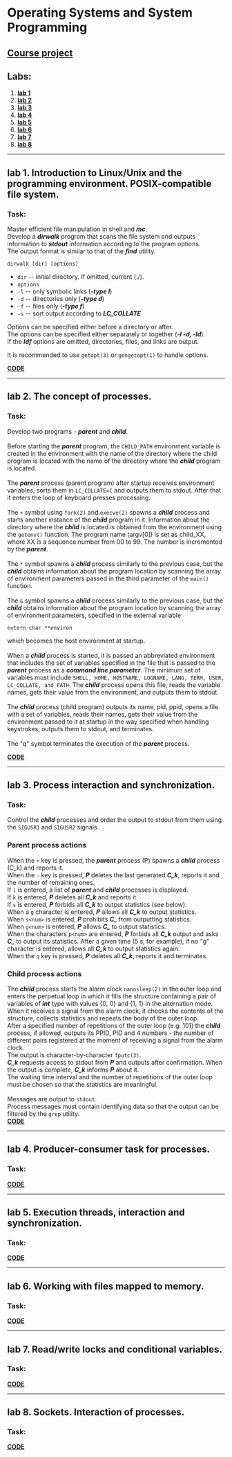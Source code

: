 # Operating Systems and System Programming

## **[Course project](https://github.com/gabrpavel/BSUIR/tree/main/term4/ОСиСП/course%20work)**

## Labs:
1. **[lab 1](https://github.com/gabrpavel/BSUIR/tree/main/term4/ОСиСП/labs/lab1)**
2. **[lab 2](https://github.com/gabrpavel/BSUIR/tree/main/term4/ОСиСП/labs/lab2)**
3. **[lab 3](https://github.com/gabrpavel/BSUIR/tree/main/term4/ОСиСП/labs/lab3)**
4. **[lab 4](https://github.com/gabrpavel/BSUIR/tree/main/term4/ОСиСП/labs/lab4)**
5. **[lab 5](https://github.com/gabrpavel/BSUIR/tree/main/term4/ОСиСП/labs/lab5)**
6. **[lab 6](https://github.com/gabrpavel/BSUIR/tree/main/term4/ОСиСП/labs/lab6)**
7. **[lab 7](https://github.com/gabrpavel/BSUIR/tree/main/term4/ОСиСП/labs/lab7)**
8. **[lab 8](https://github.com/gabrpavel/BSUIR/tree/main/term4/ОСиСП/labs/lab8)**

---

## lab 1. Introduction to Linux/Unix and the programming environment. POSIX-compatible file system.
### Task: 
Master efficient file manipulation in shell and ***mc***.<br>
Develop a ***dirwalk*** program that scans the file system and outputs information to ***stdout*** information according to the program options.<br>
The output format is similar to that of the ***find*** utility.<br>
```
dirwalk [dir] [options]
```
- `dir` -- initial directory. If omitted, current (./).<br>
- `options`<br>
- `-l` -- only symbolic links (***-type l***)<br>
- `-d` -- directories only (***-type d***)<br>
- `-f` -- files only (***-type f***)<br>
- `-s` -- sort output according to ***LC_COLLATE***<br>

Options can be specified either before a directory or after.<br>
The options can be specified either separately or together (***-l -d, -ld***).<br>
If the ***ldf*** options are omitted, directories, files, and links are output.<br>

It is recommended to use `getopt(3)` or `gengetopt(1)` to handle options.<br>

**[CODE](https://github.com/gabrpavel/BSUIR/tree/main/term4/ОСиСП/labs/lab1)**

---

## lab 2. The concept of processes.
### Task:
Develop two programs - ***parent*** and ***child***.<br><br>
Before starting the ***parent*** program, the `CHILD_PATH` environment variable is created in the environment with the name of the directory where the child program is located with the name of the directory where the ***child*** program is located.<br><br>
The ***parent*** process (parent program) after startup receives environment variables, sorts them in `LC_COLLATE=C` and outputs them to stdout. After that it enters the loop of keyboard presses processing.<br><br>
The `+` symbol using `fork(2)` and `execve(2)` spawns a ***child*** process and starts another instance of the ***child*** program in it. Information about the directory where the ***child*** is located is obtained from the environment using the `getenv()` function. The program name (argv[0]) is set as child_XX, where XX is a sequence number from 00 to 99. The number is incremented by the ***parent***.<br><br>
The `*` symbol spawns a ***child*** process similarly to the previous case, but the ***child*** obtains information about the program location by scanning the array of environment parameters passed in the third parameter of the `main()` function.<br><br>
The `&` symbol spawns a ***child*** process similarly to the previous case, but the ***child*** obtains information about the program location by scanning the array of environment parameters, specified in the external variable
```
extern char **environ
```
which becomes the host environment at startup.<br><br>
When a ***child*** process is started, it is passed an abbreviated environment that includes the set of variables specified in the file that is passed to the ***parent*** process as a ***command line parameter***. The minimum set of variables must include `SHELL, HOME, HOSTNAME, LOGNAME, LANG, TERM, USER, LC_COLLATE, and PATH`. The ***child*** process opens this file, reads the variable names, gets their value from the environment, and outputs them to stdout.<br><br>
The ***child*** process (child program) outputs its name, pid, ppid, opens a file with a set of variables, reads their names, gets their value from the environment passed to it at startup in the way specified when handling keystrokes, outputs them to stdout, and terminates.<br><br>
The "q" symbol terminates the execution of the ***parent*** process.

**[CODE](https://github.com/gabrpavel/BSUIR/tree/main/term4/ОСиСП/labs/lab2)**

---

## lab 3. Process interaction and synchronization.
### Task: 
Control the ***child*** processes and order the output to stdout from them using the `SIGUSR1` and `SIGUSR2` signals.
### Parent process actions
When the `+` key is pressed, the ***parent*** process (P) spawns a ***child*** process (C_k) and reports it.<br>
When the `-` key is pressed, ***P*** deletes the last generated ***C_k***, reports it and the number of remaining ones.<br>
If `l` is entered, a list of ***parent*** and ***child*** processes is displayed.<br>
If `k` is entered, ***P*** deletes all ***C_k*** and reports it.<br>
If `s` is entered, ***P*** forbids all ***C_k*** to output statistics (see below).<br>
When a `g` character is entered, ***P*** allows all ***C_k*** to output statistics.<br>
When `s<num>` is entered, ***P*** prohibits ***C_<num>*** from outputting statistics.<br>
When `g<num>` is entered, ***P*** allows ***C_<num>*** to output statistics.<br>
When the characters `p<num>` are entered, ***P*** forbids all ***C_k*** output and asks ***C_<num>*** to output its statistics. After a given time (5 s, for example), if no "g" character is entered, allows all ***C_k*** to output statistics again.<br>
When the `q` key is pressed, ***P*** deletes all ***C_k***, reports it and terminates.
### Child process actions
The ***child*** process starts the alarm clock `nanosleep(2)` in the outer loop and enters the perpetual loop in which it fills the structure containing a pair of variables of ***int*** type with values {0, 0} and {1, 1} in the alternation mode.<br>
When it receives a signal from the alarm clock, it checks the contents of the structure, collects statistics and repeats the body of the outer loop.<br>
After a specified number of repetitions of the outer loop (e.g. 101) the ***child*** process, if allowed, outputs its PPID, PID and 4 numbers - the number of different pairs registered at the moment of receiving a signal from the alarm clock.<br>
The output is character-by-character `fputc(3)`.<br>
***C_k*** requests access to stdout from ***P*** and outputs after confirmation. When the output is complete, ***C_k*** informs ***P*** about it.<br>
The waiting time interval and the number of repetitions of the outer loop must be chosen so that the statistics are meaningful.<br><br>
Messages are output to `stdout`.<br>
Process messages must contain identifying data so that the output can be filtered by the `grep` utility.<br>
**[CODE](https://github.com/gabrpavel/BSUIR/tree/main/term4/ОСиСП/labs/lab3)**

---

## lab 4. Producer-consumer task for processes.
### Task: 


**[CODE](https://github.com/gabrpavel/BSUIR/tree/main/term4/ОСиСП/labs/lab4)**

---

## lab 5. Execution threads, interaction and synchronization.
### Task: 



**[CODE](https://github.com/gabrpavel/BSUIR/tree/main/term4/ОСиСП/labs/lab5)**

---

## lab 6. Working with files mapped to memory.
### Task: 


**[CODE](https://github.com/gabrpavel/BSUIR/tree/main/term4/ОСиСП/labs/lab6)**

---

## lab 7. Read/write locks and conditional variables.
### Task: 


**[CODE](https://github.com/gabrpavel/BSUIR/tree/main/term4/ОСиСП/labs/lab7)**

---

## lab 8. Sockets. Interaction of processes.
### Task: 


**[CODE](https://github.com/gabrpavel/BSUIR/tree/main/term4/ОСиСП/labs/lab8)**
